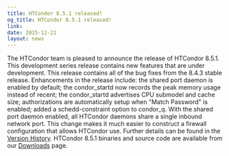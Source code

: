 ```yaml
---
title: HTCondor 8.5.1 released!
og_title: HTCondor 8.5.1 released!
link: 
date: 2015-12-21
layout: news
---
```


The HTCondor team is pleased to announce the release of HTCondor 8.5.1. This development series release contains new features that are under development. This release contains all of the bug fixes from the 8.4.3 stable release.  Enhancements in the release include: the shared port daemon is enabled by default; the condor_startd now records the peak memory usage instead of recent; the condor_startd advertises CPU submodel and cache size; authorizations are automatically setup when "Match Password" is enabled; added a schedd-constraint option to condor_q.  With the shared port daemon enabled, all HTCondor daemons share a single inbound network port. This change makes it much easier to construct a firewall configuration that allows HTCondor use.  Further details can be found in the <a href="manual/v8.5.1/10_2Development_Release.html">Version History</a>. HTCondor 8.5.1 binaries and source code are available from our <a href="downloads/">Downloads</a> page. 
